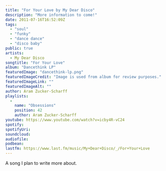 ```yaml
---
title: "For Your Love by My Dear Disco"
description: "More information to come!"
date: 2011-07-16T16:52:09Z
tags:
  - "soul"
  - "funky"
  - "dance dance"
  - "disco baby"
public: true
artists:
  - My Dear Disco
songtitle: "For Your Love"
album: "Dancethink LP"
featuredImage: "dancethink-lp.png"
featuredImageCredit: "Image is used from album for review purposes."
featuredImageLink: ""
featuredImageAlt: ""
author: Aram Zucker-Scharff
playlists:
  -
    name: "Obsessions"
    position: 42
    author: Aram Zucker-Scharff
youtube: https://www.youtube.com/watch?v=icby4R-vC24
spotify: 
spotifyUri: 
soundcloud:
audiofile:
podbean:
lastfm: https://www.last.fm/music/My+Dear+Disco/_/For+Your+Love
---
```


A song I plan to write more about.
		